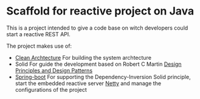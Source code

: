 # Scaffold for reactive project on Java

This is a project intended to give a code base on witch developers could start a reactive REST API.

The project makes use of:

* [Clean Archtecture](https://blog.cleancoder.com/uncle-bob/2012/08/13/the-clean-architecture.html)
For building the system archtecture
* Solid
For guide the development based on Robert C Martin [Design Principles and Design Patterns](https://web.archive.org/web/20150906155800/http://www.objectmentor.com/resources/articles/Principles_and_Patterns.pdf)
* [Spring-boot](https://spring.io/projects/spring-boot)
For supporting the Dependency-Inversion Solid principle, start the embedded reactive server [Netty](https://netty.io) and manage the configurations of the project

